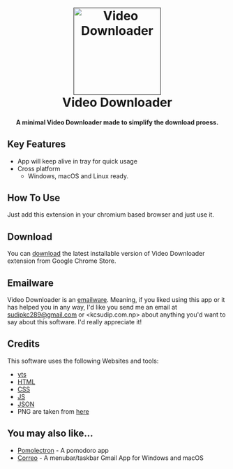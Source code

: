
<h1 align="center">
  <br>
  <a href=""><img src="https://www.pngwing.com/en/free-png-abxwq" alt="Video Downloader" width="200"></a>
  <br>
  Video Downloader
  <br>
</h1>

<h4 align="center">A minimal Video Downloader made to simplify the download proess</a>.</h4>

## Key Features
* App will keep alive in tray for quick usage
* Cross platform
  - Windows, macOS and Linux ready.

## How To Use

Just add this extension in your chromium based browser and just use it.

## Download

You can [download](#) the latest installable version of Video Downloader extension from Google Chrome Store.

## Emailware

Video Downloader is an [emailware](https://en.wiktionary.org/wiki/emailware). Meaning, if you liked using this app or it has helped you in any way, I'd like you send me an email at <sudipkc289@gmail.com> or <kcsudip.com.np> about anything you'd want to say about this software. I'd really appreciate it!

## Credits

This software uses the following Websites and tools:

- [yts]([http://electron.atom.io/](https://www.yt1s.com/en2aef))
- [HTML](#)
- [CSS](#)
- [JS](#)
- [JSON](#)
- PNG are taken from [here](https://www.pngwing.com/en/free-png-abxwq)

## You may also like...

- [Pomolectron](https://github.com/amitmerchant1990/pomolectron) - A pomodoro app
- [Correo](https://github.com/amitmerchant1990/correo) - A menubar/taskbar Gmail App for Windows and macOS

